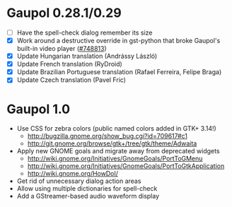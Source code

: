 Gaupol 0.28.1/0.29
==================

 * [ ] Have the spell-check dialog remember its size
 * [X] Work around a destructive override in gst-python that broke
       Gaupol's built-in video player ([#748813][])
 * [X] Update Hungarian translation (Andrássy László)
 * [X] Update French translation (RyDroid)
 * [X] Update Brazilian Portuguese translation (Rafael Ferreira, Felipe Braga)
 * [X] Update Czech translation (Pavel Fric)

 [#748813]: http://bugzilla.gnome.org/show_bug.cgi?id=748813

Gaupol 1.0
==========

 * Use CSS for zebra colors (public named colors added in GTK+ 3.14!)
     * http://bugzilla.gnome.org/show_bug.cgi?id=709617#c1
     * http://git.gnome.org/browse/gtk+/tree/gtk/theme/Adwaita
 * Apply new GNOME goals and migrate away from deprecated widgets
   - http://wiki.gnome.org/Initiatives/GnomeGoals/PortToGMenu
   - http://wiki.gnome.org/Initiatives/GnomeGoals/PortToGtkApplication
   - http://wiki.gnome.org/HowDoI/
 * Get rid of unnecessary dialog action areas
 * Allow using multiple dictionaries for spell-check
 * Add a GStreamer-based audio waveform display
